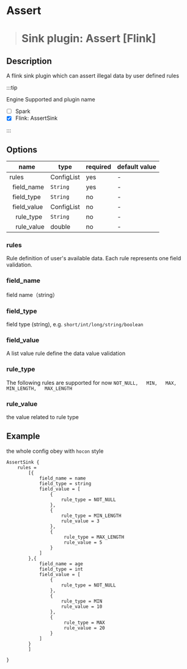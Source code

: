 # Assert

> # Sink plugin: Assert [Flink]

## Description

A flink sink plugin which can assert illegal data by user defined rules

:::tip

Engine Supported and plugin name

* [ ] Spark
* [x] Flink: AssertSink

:::

## Options

| name                    | type     | required | default value |
| ----------------------- | -------- | -------- | ------------- |
| rules         		  | ConfigList | yes      | -             |
| &ensp;field_name        | `String` | yes       | -     |
| &ensp;field_type        | `String` | no       | -          |
| &ensp;field_value | ConfigList | no       | -             |
| &ensp;&ensp;rule_type         | `String`    | no       | -             |
| &ensp;&ensp;rule_value         | double    | no       | -             |


### rules

Rule definition of user's available data.  Each rule represents one field validation.

### field_name

field name（string）

### field_type

field type (string),  e.g. `short/int/long/string/boolean`

### field_value

A list value rule define the data value validation

### rule_type

The following rules are supported for now
`
NOT_NULL,  
MIN,  
MAX,  
MIN_LENGTH,  
MAX_LENGTH
`

### rule_value

the value related to rule type


## Example
the whole config obey with `hocon` style

```hocon
AssertSink {
    rules = 
        [{
            field_name = name
            field_type = string
            field_value = [
                {
                    rule_type = NOT_NULL
                },
                {
                    rule_type = MIN_LENGTH
                    rule_value = 3
                },
                {
                     rule_type = MAX_LENGTH
                     rule_value = 5
                }
            ]
        },{
            field_name = age
            field_type = int
            field_value = [
                {
                    rule_type = NOT_NULL
                },
                {
                    rule_type = MIN
                    rule_value = 10
                },
                {
                     rule_type = MAX
                     rule_value = 20
                }
            ]
        }
        ]
    
}

```
